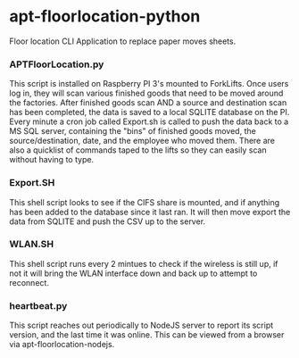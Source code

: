 # apt-floorlocation-python
Floor location CLI Application to replace paper moves sheets.

### APTFloorLocation.py
This script is installed on Raspberry PI 3's mounted to ForkLifts. Once users log in, they will scan various finished goods that need to be moved around the factories. After finished goods scan AND a source and destination scan has been completed, the data is saved to a local SQLITE database on the PI. Every minute a cron job called Export.sh is called to push the data back to a MS SQL server, containing the "bins" of finished goods moved, the source/destination, date, and the employee who moved them. There are also a quicklist of commands taped to the lifts so they can easily scan without having to type.

### Export.SH
This shell script looks to see if the CIFS share is mounted, and if anything has been added to the database since it last ran. It will then move export the data from SQLITE and push the CSV up to the server.

### WLAN.SH
This shell script runs every 2 mintues to check if the wireless is still up, if not it will bring the WLAN interface down and back up to attempt to reconnect.

### heartbeat.py 
This script reaches out periodically to NodeJS server to report its script version, and the last time it was online. This can be viewed from a browser via apt-floorlocation-nodejs.
